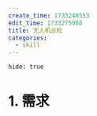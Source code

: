 ```yaml
---
create_time: 1733240553
edit_time: 1733275980
title: 无人机巡检
categories:
  - skill
---
```



```bash
hide: true
```

# 1. 需求


